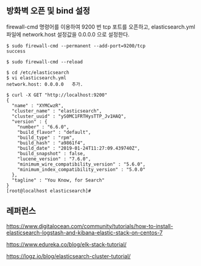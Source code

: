 ## 방화벽 오픈 및 bind 설정 ##

firewall-cmd 명령어를 이용하여 9200 번 tcp 포트를 오픈하고, elasticsearch.yml 파일에 network.host 설정값을 0.0.0.0 으로 설정한다. 

```
$ sudo firewall-cmd --permanent --add-port=9200/tcp
success

$ sudo firewall-cmd --reload

$ cd /etc/elasticsearch
$ vi elasticsearch.yml
network.host: 0.0.0.0   추가.

$ curl -X GET "http://localhost:9200"
{
  "name" : "XYMCwzR",
  "cluster_name" : "elasticsearch",
  "cluster_uuid" : "yS0MC1FRTHysTTP_Jv1HAQ",
  "version" : {
    "number" : "6.6.0",
    "build_flavor" : "default",
    "build_type" : "rpm",
    "build_hash" : "a9861f4",
    "build_date" : "2019-01-24T11:27:09.439740Z",
    "build_snapshot" : false,
    "lucene_version" : "7.6.0",
    "minimum_wire_compatibility_version" : "5.6.0",
    "minimum_index_compatibility_version" : "5.0.0"
  },
  "tagline" : "You Know, for Search"
}
[root@localhost elasticsearch]#

```


## 레퍼런스 ##

https://www.digitalocean.com/community/tutorials/how-to-install-elasticsearch-logstash-and-kibana-elastic-stack-on-centos-7


https://www.edureka.co/blog/elk-stack-tutorial/

https://logz.io/blog/elasticsearch-cluster-tutorial/

